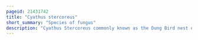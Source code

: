```yaml
---
pageid: 21431742
title: "Cyathus stercoreus"
short_summary: "Species of fungus"
description: "Cyathus Stercoreus commonly known as the Dung Bird nest or dung Bird's Nest is a Species of Fungus in the Genus cyathus Family Nidulariaceae. Like other Species in the Nidulariaceae, the fruiting Bodies of C. stercoreus resemble tiny bird's nests filled with eggs. Fruiting Bodies are referred to as Splash Cups because they are developed to use the Force of falling Drops of Water to dislodge and disperse their Spores. The Species has a worldwide Distribution and Prefers growing on Dung or Soil Containing Dung the specific Epithet is derived from the latin Word Stercorarius Meaning Dung."
---
```

